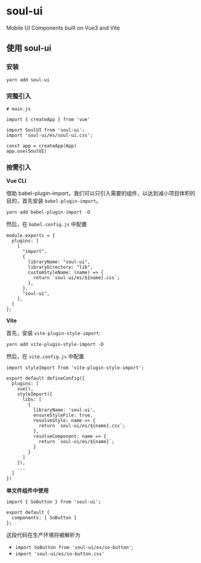 # soul-ui

Mobile UI Components built on Vue3 and Vite

## 使用 soul-ui

### 安装

```
yarn add soul-ui
```

### 完整引入

```
# main.js

import { createApp } from 'vue'

import SoulUI from 'soul-ui';
import 'soul-ui/es/soul-ui.css';

const app = createApp(App)
app.use(SoulUI)
```

### 按需引入

**Vue CLI**

借助 babel-plugin-import，我们可以只引入需要的组件，以达到减小项目体积的目的，首先安装 `babel-plugin-import`。

```
yarn add babel-plugin-import -D
```

然后，在 `babel.config.js` 中配置
```
module.exports = {
  plugins: [
    [
      "import",
      {
        libraryName: "soul-ui",
        libraryDirectory: "lib",
        customStyleName: (name) => {
          return `soul-ui/es/${name}.css`;
        },
      },
      "soul-ui",
    ],
  ]
};
```

**Vite**

首先，安装 `vite-plugin-style-import`:
```
yarn add vite-plugin-style-import -D
```

然后，在 `vite.config.js` 中配置
```
import styleImport from 'vite-plugin-style-import';

export default defineConfig({
  plugins: [
    vue(),
    styleImport({
      libs: [
        {
          libraryName: 'soul-ui',
          ensureStyleFile: true,
          resolveStyle: name => {
            return `soul-ui/es/${name}.css`;
          },
          resolveComponent: name => {
            return `soul-ui/es/${name}`;
          }
        }
      ]
    }),
    ...
  ]
})
```

**单文件组件中使用**


```
import { SoButton } from 'soul-ui';

export default {
  components: { SoButton }
};
```

这段代码在生产环境将被解析为
- `import SoButton from 'soul-ui/es/so-button'`;
- `import 'soul-ui/es/so-button.css'`
